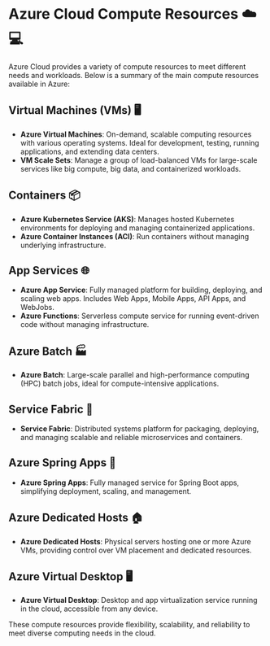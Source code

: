 # **Azure Cloud Compute Resources** ☁️💻

Azure Cloud provides a variety of compute resources to meet different needs and workloads. Below is a summary of the main compute resources available in Azure:

## **Virtual Machines (VMs)** 🖥️
- **Azure Virtual Machines**: On-demand, scalable computing resources with various operating systems. Ideal for development, testing, running applications, and extending data centers.
- **VM Scale Sets**: Manage a group of load-balanced VMs for large-scale services like big compute, big data, and containerized workloads.

## **Containers** 📦
- **Azure Kubernetes Service (AKS)**: Manages hosted Kubernetes environments for deploying and managing containerized applications.
- **Azure Container Instances (ACI)**: Run containers without managing underlying infrastructure.

## **App Services** 🌐
- **Azure App Service**: Fully managed platform for building, deploying, and scaling web apps. Includes Web Apps, Mobile Apps, API Apps, and WebJobs.
- **Azure Functions**: Serverless compute service for running event-driven code without managing infrastructure.

## **Azure Batch** 🏭
- **Azure Batch**: Large-scale parallel and high-performance computing (HPC) batch jobs, ideal for compute-intensive applications.

## **Service Fabric** 🧵
- **Service Fabric**: Distributed systems platform for packaging, deploying, and managing scalable and reliable microservices and containers.

## **Azure Spring Apps** 🌱
- **Azure Spring Apps**: Fully managed service for Spring Boot apps, simplifying deployment, scaling, and management.

## **Azure Dedicated Hosts** 🏠
- **Azure Dedicated Hosts**: Physical servers hosting one or more Azure VMs, providing control over VM placement and dedicated resources.

## **Azure Virtual Desktop** 🖥️
- **Azure Virtual Desktop**: Desktop and app virtualization service running in the cloud, accessible from any device.

These compute resources provide flexibility, scalability, and reliability to meet diverse computing needs in the cloud.
